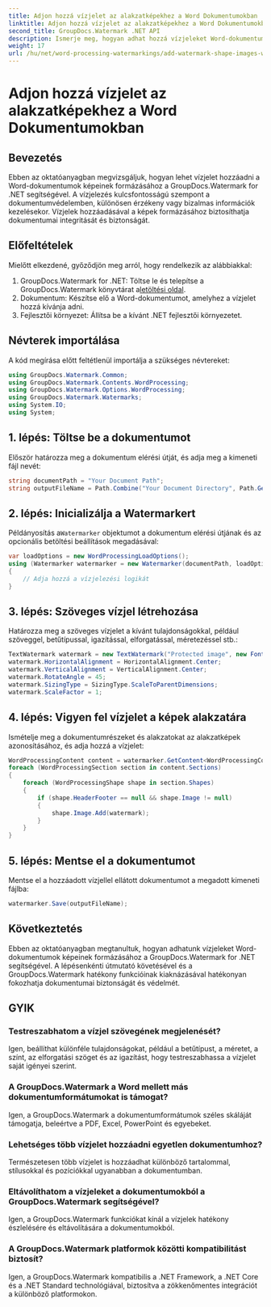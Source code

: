```yaml
---
title: Adjon hozzá vízjelet az alakzatképekhez a Word Dokumentumokban
linktitle: Adjon hozzá vízjelet az alakzatképekhez a Word Dokumentumokban
second_title: GroupDocs.Watermark .NET API
description: Ismerje meg, hogyan adhat hozzá vízjeleket Word-dokumentumok képeinek formázásához a GroupDocs.Watermark for .NET segítségével. Növelje a dokumentumok biztonságát ezzel az oktatóanyaggal.
weight: 17
url: /hu/net/word-processing-watermarkings/add-watermark-shape-images-word-docs/
---
```


# Adjon hozzá vízjelet az alakzatképekhez a Word Dokumentumokban

## Bevezetés
Ebben az oktatóanyagban megvizsgáljuk, hogyan lehet vízjelet hozzáadni a Word-dokumentumok képeinek formázásához a GroupDocs.Watermark for .NET segítségével. A vízjelezés kulcsfontosságú szempont a dokumentumvédelemben, különösen érzékeny vagy bizalmas információk kezelésekor. Vízjelek hozzáadásával a képek formázásához biztosíthatja dokumentumai integritását és biztonságát.
## Előfeltételek
Mielőtt elkezdené, győződjön meg arról, hogy rendelkezik az alábbiakkal:
1.  GroupDocs.Watermark for .NET: Töltse le és telepítse a GroupDocs.Watermark könyvtárat a[letöltési oldal](https://releases.groupdocs.com/Watermark/net/).
2. Dokumentum: Készítse elő a Word-dokumentumot, amelyhez a vízjelet hozzá kívánja adni.
3. Fejlesztői környezet: Állítsa be a kívánt .NET fejlesztői környezetet.
## Névterek importálása
A kód megírása előtt feltétlenül importálja a szükséges névtereket:
```csharp
using GroupDocs.Watermark.Common;
using GroupDocs.Watermark.Contents.WordProcessing;
using GroupDocs.Watermark.Options.WordProcessing;
using GroupDocs.Watermark.Watermarks;
using System.IO;
using System;
```
## 1. lépés: Töltse be a dokumentumot
Először határozza meg a dokumentum elérési útját, és adja meg a kimeneti fájl nevét:
```csharp
string documentPath = "Your Document Path";
string outputFileName = Path.Combine("Your Document Directory", Path.GetFileName(documentPath));
```
## 2. lépés: Inicializálja a Watermarkert
 Példányosítás a`Watermarker` objektumot a dokumentum elérési útjának és az opcionális betöltési beállítások megadásával:
```csharp
var loadOptions = new WordProcessingLoadOptions();
using (Watermarker watermarker = new Watermarker(documentPath, loadOptions))
{
    // Adja hozzá a vízjelezési logikát
}
```
## 3. lépés: Szöveges vízjel létrehozása
Határozza meg a szöveges vízjelet a kívánt tulajdonságokkal, például szöveggel, betűtípussal, igazítással, elforgatással, méretezéssel stb.:
```csharp
TextWatermark watermark = new TextWatermark("Protected image", new Font("Arial", 8));
watermark.HorizontalAlignment = HorizontalAlignment.Center;
watermark.VerticalAlignment = VerticalAlignment.Center;
watermark.RotateAngle = 45;
watermark.SizingType = SizingType.ScaleToParentDimensions;
watermark.ScaleFactor = 1;
```
## 4. lépés: Vigyen fel vízjelet a képek alakzatára
Ismételje meg a dokumentumrészeket és alakzatokat az alakzatképek azonosításához, és adja hozzá a vízjelet:
```csharp
WordProcessingContent content = watermarker.GetContent<WordProcessingContent>();
foreach (WordProcessingSection section in content.Sections)
{
    foreach (WordProcessingShape shape in section.Shapes)
    {
        if (shape.HeaderFooter == null && shape.Image != null)
        {
            shape.Image.Add(watermark);
        }
    }
}
```
## 5. lépés: Mentse el a dokumentumot
Mentse el a hozzáadott vízjellel ellátott dokumentumot a megadott kimeneti fájlba:
```csharp
watermarker.Save(outputFileName);
```

## Következtetés
Ebben az oktatóanyagban megtanultuk, hogyan adhatunk vízjeleket Word-dokumentumok képeinek formázásához a GroupDocs.Watermark for .NET segítségével. A lépésenkénti útmutató követésével és a GroupDocs.Watermark hatékony funkcióinak kiaknázásával hatékonyan fokozhatja dokumentumai biztonságát és védelmét.
## GYIK
### Testreszabhatom a vízjel szövegének megjelenését?
Igen, beállíthat különféle tulajdonságokat, például a betűtípust, a méretet, a színt, az elforgatási szöget és az igazítást, hogy testreszabhassa a vízjelet saját igényei szerint.
### A GroupDocs.Watermark a Word mellett más dokumentumformátumokat is támogat?
Igen, a GroupDocs.Watermark a dokumentumformátumok széles skáláját támogatja, beleértve a PDF, Excel, PowerPoint és egyebeket.
### Lehetséges több vízjelet hozzáadni egyetlen dokumentumhoz?
Természetesen több vízjelet is hozzáadhat különböző tartalommal, stílusokkal és pozíciókkal ugyanabban a dokumentumban.
### Eltávolíthatom a vízjeleket a dokumentumokból a GroupDocs.Watermark segítségével?
Igen, a GroupDocs.Watermark funkciókat kínál a vízjelek hatékony észlelésére és eltávolítására a dokumentumokból.
### A GroupDocs.Watermark platformok közötti kompatibilitást biztosít?
Igen, a GroupDocs.Watermark kompatibilis a .NET Framework, a .NET Core és a .NET Standard technológiával, biztosítva a zökkenőmentes integrációt a különböző platformokon.